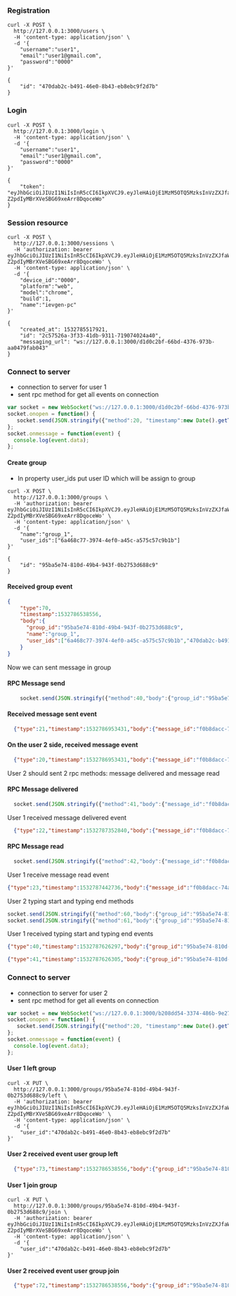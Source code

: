 ### Registration
```
curl -X POST \
  http://127.0.0.1:3000/users \
  -H 'content-type: application/json' \
  -d '{
	"username":"user1",
	"email":"user1@gmail.com",
	"password":"0000"
}'

{
    "id": "470dab2c-b491-46e0-8b43-eb8ebc9f2d7b"
}
```
### Login
```
curl -X POST \
  http://127.0.0.1:3000/login \
  -H 'content-type: application/json' \
  -d '{
	"username":"user1",
	"email":"user1@gmail.com",
	"password":"0000"
}'

{
    "token": "eyJhbGciOiJIUzI1NiIsInR5cCI6IkpXVCJ9.eyJleHAiOjE1MzM5OTQ5MzksInVzZXJfaWQiOiI0NzBkYWIyYy1iNDkxLTQ2ZTAtOGI0My1lYjhlYmM5ZjJkN2IifQ.hE5NF5Dscdtn-Z2pdIyMBrXVeSBG69xeArr8DqoceWo"
}
```

### Session resource
```
curl -X POST \
  http://127.0.0.1:3000/sessions \
  -H 'authorization: bearer eyJhbGciOiJIUzI1NiIsInR5cCI6IkpXVCJ9.eyJleHAiOjE1MzM5OTQ5MzksInVzZXJfaWQiOiI0NzBkYWIyYy1iNDkxLTQ2ZTAtOGI0My1lYjhlYmM5ZjJkN2IifQ.hE5NF5Dscdtn-Z2pdIyMBrXVeSBG69xeArr8DqoceWo' \
  -H 'content-type: application/json' \
  -d '{
	"device_id":"0000",
	"platform":"web",
	"model":"chrome",
	"build":1,
	"name":"ievgen-pc"
}'

{
    "created_at": 1532785517921,
    "id": "2c57526a-3f33-41db-9311-719074024a40",
    "messaging_url": "ws://127.0.0.1:3000/d1d0c2bf-66bd-4376-973b-aa0479fab043"
}
```

### Connect to server 
- connection to server for user 1
- sent rpc method for get all events on connection
```javascript
var socket = new WebSocket("ws://127.0.0.1:3000/d1d0c2bf-66bd-4376-973b-aa0479fab043");
socket.onopen = function() {
   socket.send(JSON.stringify({"method":20, "timestamp":new Date().getTime()}));
};
socket.onmessage = function(event) {
  console.log(event.data);
};
```

#### Create group
- In property user_ids put user ID which will be assign to group
```
curl -X POST \
  http://127.0.0.1:3000/groups \
  -H 'authorization: bearer eyJhbGciOiJIUzI1NiIsInR5cCI6IkpXVCJ9.eyJleHAiOjE1MzM5OTQ5MzksInVzZXJfaWQiOiI0NzBkYWIyYy1iNDkxLTQ2ZTAtOGI0My1lYjhlYmM5ZjJkN2IifQ.hE5NF5Dscdtn-Z2pdIyMBrXVeSBG69xeArr8DqoceWo' \
  -H 'content-type: application/json' \
  -d '{
	"name":"group_1",
	"user_ids":["6a468c77-3974-4ef0-a45c-a575c57c9b1b"]
}'

{
    "id": "95ba5e74-810d-49b4-943f-0b2753d688c9"
}
```


#### Received group event
```json
{
    "type":70,
    "timestamp":1532786538556,
    "body":{
      "group_id":"95ba5e74-810d-49b4-943f-0b2753d688c9",
      "name":"group_1",
      "user_ids":["6a468c77-3974-4ef0-a45c-a575c57c9b1b","470dab2c-b491-46e0-8b43-eb8ebc9f2d7b"]
    }
}
```

Now we can sent message in group

#### RPC Message send
```javascript
    socket.send(JSON.stringify({"method":40,"body":{"group_id":"95ba5e74-810d-49b4-943f-0b2753d688c9", "data":"Hello, how are you?"}}));
```
#### Received message sent event
```json
  {"type":21,"timestamp":1532786953431,"body":{"message_id":"f0b8dacc-74a6-4382-81a6-883e45d848a8"}}
```

#### On the user 2 side, received message event
```json
  {"type":20,"timestamp":1532786953431,"body":{"message_id":"f0b8dacc-74a6-4382-81a6-883e45d848a8","data":"Hello, how are you?"}}
``` 

User 2 should sent 2 rpc methods: message delivered and message read
#### RPC Message delivered
```js
  socket.send(JSON.stringify({"method":41,"body":{"message_id":"f0b8dacc-74a6-4382-81a6-883e45d848a8"}}));
```

User 1 received message delivered event
```json
  {"type":22,"timestamp":1532787352840,"body":{"message_id":"f0b8dacc-74a6-4382-81a6-883e45d848a8"}}
```

#### RPC Message read
```js
  socket.send(JSON.stringify({"method":42,"body":{"message_id":"f0b8dacc-74a6-4382-81a6-883e45d848a8"}}));
```

User 1 receive message read event
```json
{"type":23,"timestamp":1532787442736,"body":{"message_id":"f0b8dacc-74a6-4382-81a6-883e45d848a8"}}
```

User 2 typing start and typing end methods
```javascript
socket.send(JSON.stringify({"method":60,"body":{"group_id":"95ba5e74-810d-49b4-943f-0b2753d688c9"}}));
socket.send(JSON.stringify({"method":61,"body":{"group_id":"95ba5e74-810d-49b4-943f-0b2753d688c9"}}));
```

User 1 received typing start and typing end events
```json
{"type":40,"timestamp":1532787626297,"body":{"group_id":"95ba5e74-810d-49b4-943f-0b2753d688c9","user_id":"6a468c77-3974-4ef0-a45c-a575c57c9b1b"}}
```
```json
{"type":41,"timestamp":1532787626305,"body":{"group_id":"95ba5e74-810d-49b4-943f-0b2753d688c9","user_id":"6a468c77-3974-4ef0-a45c-a575c57c9b1b"}}
```

### Connect to server 
- connection to server for user 2
- sent rpc method for get all events on connection
```javascript
var socket = new WebSocket("ws://127.0.0.1:3000/b208dd54-3374-486b-9e27-9a19e4098f42");
socket.onopen = function() {
   socket.send(JSON.stringify({"method":20, "timestamp":new Date().getTime()}));
};
socket.onmessage = function(event) {
  console.log(event.data);
};
```

#### User 1 left group
```
curl -X PUT \
  http://127.0.0.1:3000/groups/95ba5e74-810d-49b4-943f-0b2753d688c9/left \
  -H 'authorization: bearer eyJhbGciOiJIUzI1NiIsInR5cCI6IkpXVCJ9.eyJleHAiOjE1MzM5OTQ5MzksInVzZXJfaWQiOiI0NzBkYWIyYy1iNDkxLTQ2ZTAtOGI0My1lYjhlYmM5ZjJkN2IifQ.hE5NF5Dscdtn-Z2pdIyMBrXVeSBG69xeArr8DqoceWo' \
  -H 'content-type: application/json' \
  -d '{
	"user_id":"470dab2c-b491-46e0-8b43-eb8ebc9f2d7b"
}'
```

#### User 2 received event user group left
```json
  {"type":73,"timestamp":1532786538556,"body":{"group_id":"95ba5e74-810d-49b4-943f-0b2753d688c9","user_id":"470dab2c-b491-46e0-8b43-eb8ebc9f2d7b"}}
```

#### User 1 join group
```
curl -X PUT \
  http://127.0.0.1:3000/groups/95ba5e74-810d-49b4-943f-0b2753d688c9/join \
  -H 'authorization: bearer eyJhbGciOiJIUzI1NiIsInR5cCI6IkpXVCJ9.eyJleHAiOjE1MzM5OTQ5MzksInVzZXJfaWQiOiI0NzBkYWIyYy1iNDkxLTQ2ZTAtOGI0My1lYjhlYmM5ZjJkN2IifQ.hE5NF5Dscdtn-Z2pdIyMBrXVeSBG69xeArr8DqoceWo' \
  -H 'content-type: application/json' \
  -d '{
	"user_id":"470dab2c-b491-46e0-8b43-eb8ebc9f2d7b"
}'
```
#### User 2 received event user group join
```json
  {"type":72,"timestamp":1532786538556,"body":{"group_id":"95ba5e74-810d-49b4-943f-0b2753d688c9","user_id":"470dab2c-b491-46e0-8b43-eb8ebc9f2d7b"}}
```